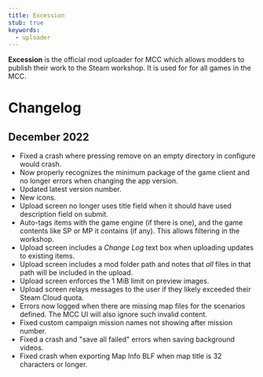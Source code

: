 ```yaml
---
title: Excession
stub: true
keywords:
  - uploader
---
```


**Excession** is the official mod uploader for MCC which allows modders to publish their work to the Steam workshop. It is used for for all games in the MCC.

# Changelog
## December 2022
* Fixed a crash where pressing remove on an empty directory in configure would crash.
* Now properly recognizes the minimum package of the game client and no longer errors when changing the app version.
* Updated latest version number.
* New icons.
* Upload screen no longer uses title field when it should have used description field on submit.
* Auto-tags items with the game engine (if there is one), and the game contents like SP or MP it contains (if any). This allows filtering in the workshop.
* Upload screen includes a _Change Log_ text box when uploading updates to existing items.
* Upload screen includes a mod folder path and notes that _all_ files in that path will be included in the upload.
* Upload screen enforces the 1 MiB limit on preview images.
* Upload screen relays messages to the user if they likely exceeded their Steam Cloud quota.
* Errors now logged when there are missing map files for the scenarios defined. The MCC UI will also ignore such invalid content.
* Fixed custom campaign mission names not showing after mission number.
* Fixed a crash and "save all failed" errors when saving background videos.
* Fixed crash when exporting Map Info BLF when map title is 32 characters or longer.